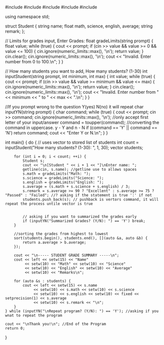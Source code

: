 #include <iostream>
#include <iomanip>
#include <vector>
#include <algorithm>
#include <limits>

using namespace std;

struct Student {
    string name;
    float math, science, english, average;
    string remark;
};

// Limits for grades input, Enter Grades: 
float gradeLimits(string prompt) {
    float value;
    while (true) {
        cout << prompt;
        if (cin >> value && value >= 0 && value <= 100) {
            cin.ignore(numeric_limits<streamsize>::max(), '\n');
            return value;
        }
        cin.clear(); cin.ignore(numeric_limits<streamsize>::max(), '\n');
        cout << "Invalid. Enter number from 0 to 100.\n";
    }
}

// How many students you want to add, How many students? (1-30)
int inputStudent(string prompt, int minimum, int max) {
    int value;
    while (true) {
        cout << prompt;
        if (cin >> value && value >= minimum && value <= max) {
            cin.ignore(numeric_limits<streamsize>::max(), '\n');
            return value;
        }
        cin.clear(); cin.ignore(numeric_limits<streamsize>::max(), '\n');
        cout << "Invalid. Enter number from " << minimum << " to " << max << ".\n";
    }
}


//If you prompt wrong to the question Y(yes) N(no) it will repeat
char inputYN(string prompt) {
    char command;
    while (true) {
        cout << prompt;
        cin >> command; cin.ignore(numeric_limits<streamsize>::max(), '\n'); //only accept first letter of your input/answer
        command = toupper(command); //converting the command in uppercase. y - Y and n - N
        if (command == 'Y' || command == 'N') return command;
        cout << "Enter Y or N.\n";
    }
}

int main() {
    do {
        // uses vector to stored list of students
        int count = inputStudent("How many students? (1-30): ", 1, 30);
        vector<Student> students;
        
        
        for (int i = 0; i < count; ++i) {
            Student s;
            cout << "\n[Student " << i + 1 << "]\nEnter name: ";
            getline(cin, s.name); //getline use to allows spaces
            s.math = gradeLimits("Math: ");
            s.science = gradeLimits("Science: ");
            s.english = gradeLimits("English: ");
            s.average = (s.math + s.science + s.english) / 3;
            s.remark = s.average >= 90 ? "Excellent" : s.average >= 75 ? "Passed" : "Failed"; //? asking if the statement is true ':' if not
            students.push_back(s); // pushback is vertors command, it will repeat the process untile vector is true
            
            
            // asking if you want to summarized the grades early
            if (inputYN("Summarized Grades? (Y/N): ") == 'Y') break;
        }
        
        //sorting the grades from highest to lowest
        sort(students.begin(), students.end(), [](auto &a, auto &b) {
            return a.average > b.average;
        });

        cout << "\n----- STUDENT GRADE SUMMARY -----\n";
        cout << left << setw(15) << "Name"
             << setw(10) << "Math" << setw(10) << "Science"
             << setw(10) << "English" << setw(10) << "Average"
             << setw(10) << "Remarks\n";

        for (auto &s : students) {
            cout << left << setw(15) << s.name
                 << setw(10) << s.math << setw(10) << s.science
                 << setw(10) << s.english << setw(10) << fixed << setprecision(1) << s.average
                 << setw(10) << s.remark << "\n";
        }
    } while (inputYN("\nRepeat program? (Y/N): ") == 'Y'); //asking if you wnat to repeat the program

    cout << "\nThank you!\n"; //End of the Program
    return 0;
}